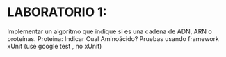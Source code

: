 # LABORATORIO 1:
Implementar un algoritmo que indique si es una cadena de ADN, ARN o proteínas.
Proteina: Indicar Cual Aminoácido?
Pruebas usando framework xUnit
(use google test , no xUnit)
